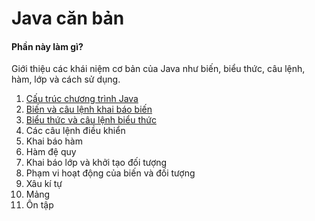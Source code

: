 # Java căn bản

#### Phần này làm gì?
Giới thiệu các khái niệm cơ bản của Java như biến, biểu thức, câu lệnh, hàm, lớp và cách sử dụng.

1. [Cấu trúc chương trình Java](project-structure)
1. [Biến và câu lệnh khai báo biến](variable)
1. [Biểu thức và câu lệnh biểu thức](expression)
1. Các câu lệnh điều khiển
1. Khai báo hàm
1. Hàm đệ quy
1. Khai báo lớp và khởi tạo đối tượng
1. Phạm vi hoạt động của biến và đối tượng
1. Xâu kí tự
1. Mảng
1. Ôn tập
